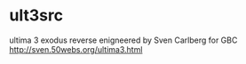 # ult3src

ultima 3 exodus reverse enigneered by Sven Carlberg for GBC
http://sven.50webs.org/ultima3.html
